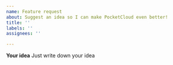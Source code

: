 ```yaml
---
name: Feature request
about: Suggest an idea so I can make PocketCloud even better!
title: ''
labels: ''
assignees: ''

---
```


**Your idea**
Just write down your idea
